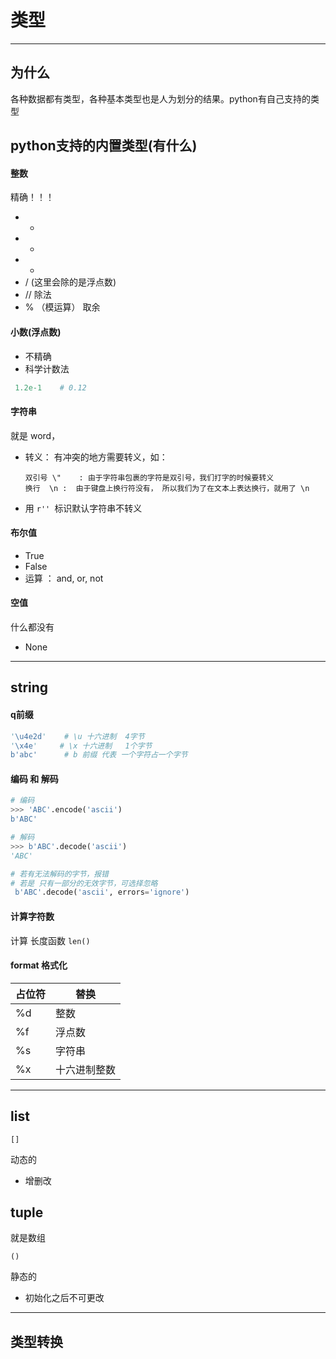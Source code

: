 # 类型
---
## 为什么
各种数据都有类型，各种基本类型也是人为划分的结果。python有自己支持的类型

## python支持的内置类型(有什么)
#### 整数
精确！！！
* +
* -
* *
* / (这里会除的是浮点数)
* // 除法
* % （模运算）  取余

#### 小数(浮点数)
* 不精确
* 科学计数法
```py
 1.2e-1    # 0.12
```

#### 字符串
就是 word，
* 转义： 有冲突的地方需要转义，如：
  ```
  双引号 \"    : 由于字符串包裹的字符是双引号，我们打字的时候要转义
  换行  \n :  由于键盘上换行符没有， 所以我们为了在文本上表达换行，就用了 \n
  ```

* 用 ```r'' ```标识默认字符串不转义

#### 布尔值
* True
* False
* 运算 ： and, or, not


#### 空值
什么都没有
* None

----
## string
#### q前缀
```py
'\u4e2d'    # \u 十六进制  4字节
'\x4e'     # \x 十六进制   1个字节
b'abc'      # b 前缀 代表 一个字符占一个字节
```

#### 编码 和 解码
```py
# 编码
>>> 'ABC'.encode('ascii')
b'ABC'
```


```py
# 解码
>>> b'ABC'.decode('ascii')
'ABC'

# 若有无法解码的字节，报错
# 若是 只有一部分的无效字节，可选择忽略
 b'ABC'.decode('ascii', errors='ignore')
```

#### 计算字符数
计算 长度函数  ```len()```


#### format 格式化

占位符 | 替换
-|-
%d | 整数
%f | 浮点数
%s | 字符串
%x | 十六进制整数

---
## list
```
[]
```
动态的
* 增删改

## tuple
就是数组
```
()
```
静态的
* 初始化之后不可更改

---
## 类型转换
